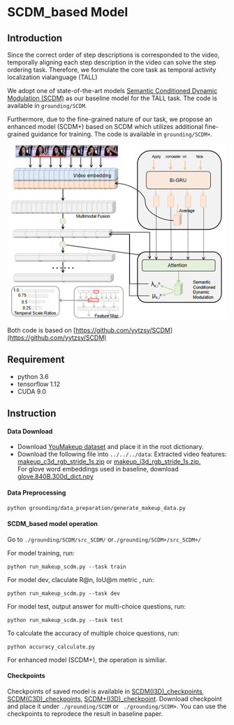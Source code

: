 # SCDM_based Model

## Introduction
Since the correct order of step descriptions is corresponded to the video, temporally aligning each step description in the video can solve the step ordering task. Therefore, we formulate the core task as temporal activity localization vialanguage (TALL)

We adopt one of state-of-the-art models [Semantic Conditioned Dynamic Modulation (SCDM)](https://arxiv.org/abs/1910.14303) as our baseline model for the TALL task. The code is available in ```grounding/SCDM```.

Furthermore, due to the fine-grained nature of our task, we propose an enhanced  model (SCDM+) based on SCDM which utilizes additional fine-grained guidance for training. The code is available in ```grounding/SCDM+```.

<div style="text-align: center">
<img src="../../pics/SCDM.png">
</div>


Both code is based on [https://github.com/yytzsy/SCDM](https://github.com/yytzsy/SCDM)
## Requirement
- python 3.6 
- tensorflow 1.12
- CUDA 9.0

## Instruction


#### Data Download
- Download [YouMakeup dataset](https://github.com/AIM3-RUC/YouMakeup.git) and place it in the root dictionary.
- Download the following file into ```../../../data```:
Extracted video features:
[makeup_c3d_rgb_stride_1s.zip](https://drive.google.com/open?id=1gPGEYej70hKM6e-ftXI0RBNzn4AokMJ1) or  [makeup_i3d_rgb_stride_1s.zip.]( https://drive.google.com/open?id=1cT5MKcmSmqS6xC_i2dI2wbJ3n7mdFh7o)\
For glove word embeddings used in baseline, download [glove.840B.300d_dict.npy](http://note.youdao.com/) 

#### Data Preprocessing

```
python grounding/data_preparation/generate_makeup_data.py
```

#### SCDM_based model operation
Go to ```./grounding/SCDM/src_SCDM/``` or```./grounding/SCDM+/src_SCDM+/``` 

For model training, run:

```
python run_makeup_scdm.py --task train
```

For model dev, claculate R@n, IoU@m metric , run:

```
python run_makeup_scdm.py --task dev 

```

For model test, output answer for multi-choice questions, run:

```
python run_makeup_scdm.py --task test

```

To calculate the accuracy of multiple choice questions, run:

```
python accuracy_calculate.py  
```
For enhanced  model (SCDM+), the operation is similiar.

#### Checkpoints
Checkpoints of saved model is available in [SCDM(I3D)_checkpoints](http://note.youdao.com/), [SCDM(C3D)_checkpoints](http://note.youdao.com/), [SCDM+(I3D)_checkpoint](http://note.youdao.com/). Download checkpoint and place it under ```./grounding/SCDM``` or ``` ./grounding/SCDM+```. You can use the checkpoints to reprodece the result in baseline paper.
